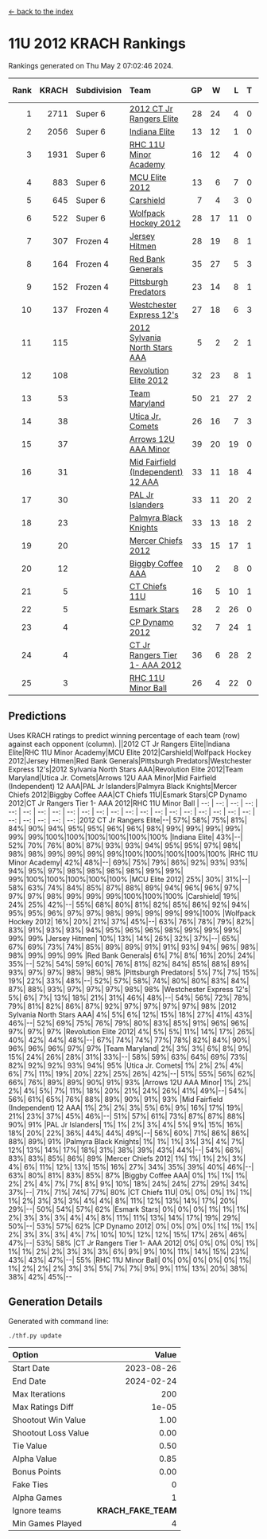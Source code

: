[<- back to the index](readme.md)
# 11U 2012 KRACH Rankings
Rankings generated on Thu May  2 07:02:46 2024.

Rank|KRACH|Subdivision|Team|GP|W|L|T|OTW|OTL|SoS|Exp Wins|Win Diff
---:|---:|:---|:---|---:|---:|---:|---:|---:|---:|---:|---:|---:
1|2711|Super 6|[2012 CT Jr Rangers Elite](https://gamesheetstats.com/seasons/3664/teams/140909/schedule)|28|24|4|0|1|0|552|24.9|0.0
2|2056|Super 6|[Indiana Elite](https://gamesheetstats.com/seasons/3664/teams/144355/schedule)|13|12|1|0|1|0|215|12.8|-0.0
3|1931|Super 6|[RHC 11U Minor Academy](https://gamesheetstats.com/seasons/3664/teams/140913/schedule)|16|12|4|0|0|1|908|12.9|0.0
4|883|Super 6|[MCU Elite 2012](https://gamesheetstats.com/seasons/3664/teams/140908/schedule)|13|6|7|0|2|2|1438|6.9|0.0
5|645|Super 6|[Carshield](https://gamesheetstats.com/seasons/3664/teams/160344/schedule)|7|4|3|0|0|1|1037|4.8|-0.0
6|522|Super 6|[Wolfpack Hockey 2012](https://gamesheetstats.com/seasons/3664/teams/140914/schedule)|28|17|11|0|1|2|813|17.9|0.0
7|307|Frozen 4|[Jersey Hitmen](https://gamesheetstats.com/seasons/3664/teams/140915/schedule)|28|19|8|1|0|0|530|20.4|0.0
8|164|Frozen 4|[Red Bank Generals](https://gamesheetstats.com/seasons/3664/teams/140916/schedule)|35|27|5|3|3|0|49|29.4|0.0
9|152|Frozen 4|[Pittsburgh Predators](https://gamesheetstats.com/seasons/3664/teams/140925/schedule)|23|14|8|1|0|1|324|15.4|0.0
10|137|Frozen 4|[Westchester Express 12's](https://gamesheetstats.com/seasons/3664/teams/140919/schedule)|27|18|6|3|2|1|249|20.4|0.0
11|115||[2012 Sylvania North Stars AAA](https://gamesheetstats.com/seasons/3664/teams/162461/schedule)|5|2|2|1|0|0|706|3.3|-0.0
12|108||[Revolution Elite 2012](https://gamesheetstats.com/seasons/3664/teams/140924/schedule)|32|23|8|1|1|1|64|24.4|0.0
13|53||[Team Maryland](https://gamesheetstats.com/seasons/3664/teams/140928/schedule)|50|21|27|2|1|0|496|22.9|0.0
14|38||[Utica Jr. Comets](https://gamesheetstats.com/seasons/3664/teams/140923/schedule)|26|16|7|3|2|1|35|18.4|0.0
15|37||[Arrows 12U AAA Minor](https://gamesheetstats.com/seasons/3664/teams/140920/schedule)|39|20|19|0|4|0|87|20.9|0.0
16|31||[Mid Fairfield (Independent) 12 AAA](https://gamesheetstats.com/seasons/3664/teams/140910/schedule)|33|11|18|4|1|2|113|13.9|0.0
17|30||[PAL Jr Islanders](https://gamesheetstats.com/seasons/3664/teams/140921/schedule)|33|11|20|2|1|4|256|12.9|0.0
18|23||[Palmyra Black Knights](https://gamesheetstats.com/seasons/3664/teams/140927/schedule)|33|13|18|2|0|1|63|14.9|0.0
19|20||[Mercer Chiefs 2012](https://gamesheetstats.com/seasons/3664/teams/140918/schedule)|33|15|17|1|0|2|52|16.4|0.0
20|12||[Biggby Coffee AAA](https://gamesheetstats.com/seasons/3664/teams/144354/schedule)|10|2|8|0|0|0|645|2.8|-0.0
21|5||[CT Chiefs 11U](https://gamesheetstats.com/seasons/3664/teams/140912/schedule)|16|5|10|1|1|1|16|6.4|0.0
22|5||[Esmark Stars](https://gamesheetstats.com/seasons/3664/teams/140926/schedule)|28|2|26|0|0|0|518|2.9|0.0
23|4||[CP Dynamo 2012](https://gamesheetstats.com/seasons/3664/teams/140922/schedule)|32|7|24|1|1|1|53|8.4|0.0
24|4||[CT Jr Rangers Tier 1- AAA 2012](https://gamesheetstats.com/seasons/3664/teams/140911/schedule)|36|6|28|2|1|0|60|7.9|0.0
25|3||[RHC 11U Minor Ball](https://gamesheetstats.com/seasons/3664/teams/140917/schedule)|26|4|22|0|0|2|66|4.9|0.0

## Predictions
Uses KRACH ratings to predict winning percentage of each team (row) against each opponent (column).
||2012 CT Jr Rangers Elite|Indiana Elite|RHC 11U Minor Academy|MCU Elite 2012|Carshield|Wolfpack Hockey 2012|Jersey Hitmen|Red Bank Generals|Pittsburgh Predators|Westchester Express 12's|2012 Sylvania North Stars AAA|Revolution Elite 2012|Team Maryland|Utica Jr. Comets|Arrows 12U AAA Minor|Mid Fairfield (Independent) 12 AAA|PAL Jr Islanders|Palmyra Black Knights|Mercer Chiefs 2012|Biggby Coffee AAA|CT Chiefs 11U|Esmark Stars|CP Dynamo 2012|CT Jr Rangers Tier 1- AAA 2012|RHC 11U Minor Ball
| --: | --: | --: | --: | --: | --: | --: | --: | --: | --: | --: | --: | --: | --: | --: | --: | --: | --: | --: | --: | --: | --: | --: | --: | --: | --: 
|2012 CT Jr Rangers Elite|--| 57%| 58%| 75%| 81%| 84%| 90%| 94%| 95%| 95%| 96%| 96%| 98%| 99%| 99%| 99%| 99%| 99%| 99%|100%|100%|100%|100%|100%|100%
|Indiana Elite| 43%|--| 52%| 70%| 76%| 80%| 87%| 93%| 93%| 94%| 95%| 95%| 97%| 98%| 98%| 98%| 99%| 99%| 99%| 99%|100%|100%|100%|100%|100%
|RHC 11U Minor Academy| 42%| 48%|--| 69%| 75%| 79%| 86%| 92%| 93%| 93%| 94%| 95%| 97%| 98%| 98%| 98%| 98%| 99%| 99%| 99%|100%|100%|100%|100%|100%
|MCU Elite 2012| 25%| 30%| 31%|--| 58%| 63%| 74%| 84%| 85%| 87%| 88%| 89%| 94%| 96%| 96%| 97%| 97%| 97%| 98%| 99%| 99%| 99%|100%|100%|100%
|Carshield| 19%| 24%| 25%| 42%|--| 55%| 68%| 80%| 81%| 82%| 85%| 86%| 92%| 94%| 95%| 95%| 96%| 97%| 97%| 98%| 99%| 99%| 99%| 99%|100%
|Wolfpack Hockey 2012| 16%| 20%| 21%| 37%| 45%|--| 63%| 76%| 78%| 79%| 82%| 83%| 91%| 93%| 93%| 94%| 95%| 96%| 96%| 98%| 99%| 99%| 99%| 99%| 99%
|Jersey Hitmen| 10%| 13%| 14%| 26%| 32%| 37%|--| 65%| 67%| 69%| 73%| 74%| 85%| 89%| 89%| 91%| 91%| 93%| 94%| 96%| 98%| 98%| 99%| 99%| 99%
|Red Bank Generals|  6%|  7%|  8%| 16%| 20%| 24%| 35%|--| 52%| 54%| 59%| 60%| 76%| 81%| 82%| 84%| 85%| 88%| 89%| 93%| 97%| 97%| 98%| 98%| 98%
|Pittsburgh Predators|  5%|  7%|  7%| 15%| 19%| 22%| 33%| 48%|--| 52%| 57%| 58%| 74%| 80%| 80%| 83%| 84%| 87%| 88%| 93%| 97%| 97%| 97%| 98%| 98%
|Westchester Express 12's|  5%|  6%|  7%| 13%| 18%| 21%| 31%| 46%| 48%|--| 54%| 56%| 72%| 78%| 79%| 81%| 82%| 86%| 87%| 92%| 97%| 97%| 97%| 97%| 98%
|2012 Sylvania North Stars AAA|  4%|  5%|  6%| 12%| 15%| 18%| 27%| 41%| 43%| 46%|--| 52%| 69%| 75%| 76%| 79%| 80%| 83%| 85%| 91%| 96%| 96%| 97%| 97%| 97%
|Revolution Elite 2012|  4%|  5%|  5%| 11%| 14%| 17%| 26%| 40%| 42%| 44%| 48%|--| 67%| 74%| 74%| 77%| 78%| 82%| 84%| 90%| 96%| 96%| 96%| 97%| 97%
|Team Maryland|  2%|  3%|  3%|  6%|  8%|  9%| 15%| 24%| 26%| 28%| 31%| 33%|--| 58%| 59%| 63%| 64%| 69%| 73%| 82%| 92%| 92%| 93%| 94%| 95%
|Utica Jr. Comets|  1%|  2%|  2%|  4%|  6%|  7%| 11%| 19%| 20%| 22%| 25%| 26%| 42%|--| 51%| 55%| 56%| 62%| 66%| 76%| 89%| 89%| 90%| 91%| 93%
|Arrows 12U AAA Minor|  1%|  2%|  2%|  4%|  5%|  7%| 11%| 18%| 20%| 21%| 24%| 26%| 41%| 49%|--| 54%| 56%| 61%| 65%| 76%| 88%| 89%| 90%| 91%| 93%
|Mid Fairfield (Independent) 12 AAA|  1%|  2%|  2%|  3%|  5%|  6%|  9%| 16%| 17%| 19%| 21%| 23%| 37%| 45%| 46%|--| 51%| 57%| 61%| 73%| 87%| 87%| 88%| 90%| 91%
|PAL Jr Islanders|  1%|  1%|  2%|  3%|  4%|  5%|  9%| 15%| 16%| 18%| 20%| 22%| 36%| 44%| 44%| 49%|--| 56%| 60%| 71%| 86%| 86%| 88%| 89%| 91%
|Palmyra Black Knights|  1%|  1%|  1%|  3%|  3%|  4%|  7%| 12%| 13%| 14%| 17%| 18%| 31%| 38%| 39%| 43%| 44%|--| 54%| 66%| 83%| 83%| 85%| 86%| 89%
|Mercer Chiefs 2012|  1%|  1%|  1%|  2%|  3%|  4%|  6%| 11%| 12%| 13%| 15%| 16%| 27%| 34%| 35%| 39%| 40%| 46%|--| 63%| 80%| 81%| 83%| 85%| 87%
|Biggby Coffee AAA|  0%|  1%|  1%|  1%|  2%|  2%|  4%|  7%|  7%|  8%|  9%| 10%| 18%| 24%| 24%| 27%| 29%| 34%| 37%|--| 71%| 71%| 74%| 77%| 80%
|CT Chiefs 11U|  0%|  0%|  0%|  1%|  1%|  1%|  2%|  3%|  3%|  3%|  4%|  4%|  8%| 11%| 12%| 13%| 14%| 17%| 20%| 29%|--| 50%| 54%| 57%| 62%
|Esmark Stars|  0%|  0%|  0%|  1%|  1%|  1%|  2%|  3%|  3%|  3%|  4%|  4%|  8%| 11%| 11%| 13%| 14%| 17%| 19%| 29%| 50%|--| 53%| 57%| 62%
|CP Dynamo 2012|  0%|  0%|  0%|  0%|  1%|  1%|  1%|  2%|  3%|  3%|  3%|  4%|  7%| 10%| 10%| 12%| 12%| 15%| 17%| 26%| 46%| 47%|--| 53%| 58%
|CT Jr Rangers Tier 1- AAA 2012|  0%|  0%|  0%|  0%|  1%|  1%|  1%|  2%|  2%|  3%|  3%|  3%|  6%|  9%|  9%| 10%| 11%| 14%| 15%| 23%| 43%| 43%| 47%|--| 55%
|RHC 11U Minor Ball|  0%|  0%|  0%|  0%|  0%|  1%|  1%|  2%|  2%|  2%|  3%|  3%|  5%|  7%|  7%|  9%|  9%| 11%| 13%| 20%| 38%| 38%| 42%| 45%|--

## Generation Details

Generated with command line:
```
./thf.py update
```

| Option | Value |
| :----- | ----: |
| Start Date | 2023-08-26 |
| End Date | 2024-02-24 |
| Max Iterations | 200 |
| Max Ratings Diff | 1e-05 |
| Shootout Win Value | 1.00 |
| Shootout Loss Value | 0.00 |
| Tie Value | 0.50 |
| Alpha Value | 0.85 |
| Bonus Points | 0.00 |
| Fake Ties | 0 |
| Alpha Games | 1 |
| Ignore teams | __KRACH_FAKE_TEAM__ |
| Min Games Played | 4 |

